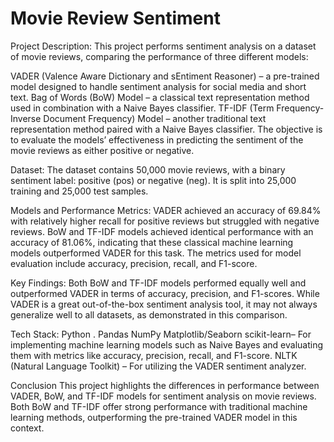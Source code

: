 # Movie Review Sentiment


Project Description:
This project performs sentiment analysis on a dataset of movie reviews, comparing the performance of three different models:

VADER (Valence Aware Dictionary and sEntiment Reasoner) – a pre-trained model designed to handle sentiment analysis for social media and short text.
Bag of Words (BoW) Model – a classical text representation method used in combination with a Naive Bayes classifier.
TF-IDF (Term Frequency-Inverse Document Frequency) Model – another traditional text representation method paired with a Naive Bayes classifier.
The objective is to evaluate the models’ effectiveness in predicting the sentiment of the movie reviews as either positive or negative.

Dataset:
The dataset contains 50,000 movie reviews, with a binary sentiment label: positive (pos) or negative (neg). It is split into 25,000 training and 25,000 test samples.

Models and Performance Metrics:
VADER achieved an accuracy of 69.84% with relatively higher recall for positive reviews but struggled with negative reviews.
BoW and TF-IDF models achieved identical performance with an accuracy of 81.06%, indicating that these classical machine learning models outperformed VADER for this task.
The metrics used for model evaluation include accuracy, precision, recall, and F1-score.

Key Findings:
Both BoW and TF-IDF models performed equally well and outperformed VADER in terms of accuracy, precision, and F1-scores.
While VADER is a great out-of-the-box sentiment analysis tool, it may not always generalize well to all datasets, as demonstrated in this comparison.

Tech Stack:
Python .
Pandas 
NumPy 
Matplotlib/Seaborn 
scikit-learn– For implementing machine learning models such as Naive Bayes and evaluating them with metrics like accuracy, precision, recall, and F1-score.
NLTK (Natural Language Toolkit) – For utilizing the VADER sentiment analyzer.


Conclusion
This project highlights the differences in performance between VADER, BoW, and TF-IDF models for sentiment analysis on movie reviews. Both BoW and TF-IDF offer strong performance with traditional machine learning methods, outperforming the pre-trained VADER model in this context.
